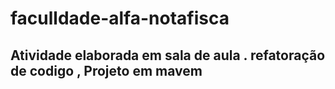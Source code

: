 ﻿# faculldade-alfa-notafisca
## Atividade elaborada em sala de aula . refatoração de codigo , Projeto em mavem 
